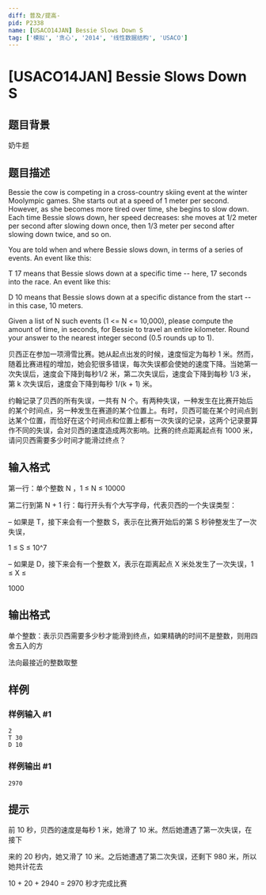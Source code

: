 ```yaml
---
diff: 普及/提高-
pid: P2338
name: [USACO14JAN] Bessie Slows Down S
tag: ['模拟', '贪心', '2014', '线性数据结构', 'USACO']
---
```

# [USACO14JAN] Bessie Slows Down S
## 题目背景

奶牛题

## 题目描述

Bessie the cow is competing in a cross-country skiing event at the winter Moolympic games.  She starts out at a speed of 1 meter per second. However, as she becomes more tired over time, she begins to slow down. Each time Bessie slows down, her speed decreases: she moves at 1/2 meter per second after slowing down once, then 1/3 meter per second after slowing down twice, and so on.

You are told when and where Bessie slows down, in terms of a series of events.  An event like this:

T 17
means that Bessie slows down at a specific time -- here, 17 seconds into the race.  An event like this:

D 10
means that Bessie slows down at a specific distance from the start -- in this case, 10 meters.

Given a list of N such events (1 <= N <= 10,000), please compute the amount of time, in seconds, for Bessie to travel an entire kilometer.  Round your answer to the nearest integer second (0.5 rounds up to 1).

贝西正在参加一项滑雪比赛。她从起点出发的时候，速度恒定为每秒 1 米。然而，随着比赛进程的增加，她会犯很多错误，每次失误都会使她的速度下降。当她第一次失误后，速度会下降到每秒1/2 米，第二次失误后，速度会下降到每秒 1/3 米，第 k 次失误后，速度会下降到每秒 1/(k + 1) 米。

约翰记录了贝西的所有失误，一共有 N 个。有两种失误，一种发生在比赛开始后的某个时间点，另一种发生在赛道的某个位置上。有时，贝西可能在某个时间点到达某个位置，而恰好在这个时间点和位置上都有一次失误的记录，这两个记录要算作不同的失误，会对贝西的速度造成两次影响。比赛的终点距离起点有 1000 米，请问贝西需要多少时间才能滑过终点？

## 输入格式

第一行：单个整数 N ，1 ≤ N ≤ 10000

第二行到第 N + 1 行：每行开头有个大写字母，代表贝西的一个失误类型：

– 如果是 T，接下来会有一个整数 S，表示在比赛开始后的第 S 秒钟整发生了一次失误，

1 ≤ S ≤ 10^7

– 如果是 D，接下来会有一个整数 X，表示在距离起点 X 米处发生了一次失误，1 ≤ X ≤

1000
## 输出格式

单个整数：表示贝西需要多少秒才能滑到终点，如果精确的时间不是整数，则用四舍五入的方

法向最接近的整数取整

## 样例

### 样例输入 #1
```
2
T 30
D 10
```
### 样例输出 #1
```
2970
```
## 提示

前 10 秒，贝西的速度是每秒 1 米，她滑了 10 米。然后她遭遇了第一次失误，在接下

来的 20 秒内，她又滑了 10 米。之后她遭遇了第二次失误，还剩下 980 米，所以她共计花去

10 + 20 + 2940 = 2970 秒才完成比赛

